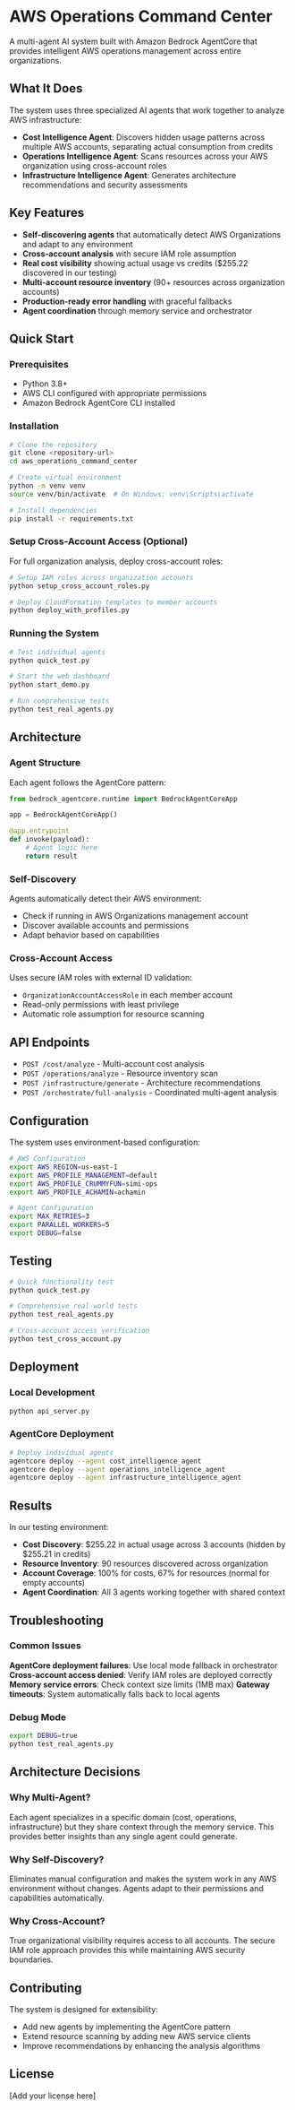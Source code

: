 # AWS Operations Command Center

A multi-agent AI system built with Amazon Bedrock AgentCore that provides intelligent AWS operations management across entire organizations.

## What It Does

The system uses three specialized AI agents that work together to analyze AWS infrastructure:

- **Cost Intelligence Agent**: Discovers hidden usage patterns across multiple AWS accounts, separating actual consumption from credits
- **Operations Intelligence Agent**: Scans resources across your AWS organization using cross-account roles
- **Infrastructure Intelligence Agent**: Generates architecture recommendations and security assessments

## Key Features

- **Self-discovering agents** that automatically detect AWS Organizations and adapt to any environment
- **Cross-account analysis** with secure IAM role assumption
- **Real cost visibility** showing actual usage vs credits ($255.22 discovered in our testing)
- **Multi-account resource inventory** (90+ resources across organization accounts)
- **Production-ready error handling** with graceful fallbacks
- **Agent coordination** through memory service and orchestrator

## Quick Start

### Prerequisites

- Python 3.8+
- AWS CLI configured with appropriate permissions
- Amazon Bedrock AgentCore CLI installed

### Installation

```bash
# Clone the repository
git clone <repository-url>
cd aws_operations_command_center

# Create virtual environment
python -m venv venv
source venv/bin/activate  # On Windows: venv\Scripts\activate

# Install dependencies
pip install -r requirements.txt
```

### Setup Cross-Account Access (Optional)

For full organization analysis, deploy cross-account roles:

```bash
# Setup IAM roles across organization accounts
python setup_cross_account_roles.py

# Deploy CloudFormation templates to member accounts
python deploy_with_profiles.py
```

### Running the System

```bash
# Test individual agents
python quick_test.py

# Start the web dashboard
python start_demo.py

# Run comprehensive tests
python test_real_agents.py
```

## Architecture

### Agent Structure

Each agent follows the AgentCore pattern:

```python
from bedrock_agentcore.runtime import BedrockAgentCoreApp

app = BedrockAgentCoreApp()

@app.entrypoint
def invoke(payload):
    # Agent logic here
    return result
```

### Self-Discovery

Agents automatically detect their AWS environment:

- Check if running in AWS Organizations management account
- Discover available accounts and permissions
- Adapt behavior based on capabilities

### Cross-Account Access

Uses secure IAM roles with external ID validation:

- `OrganizationAccountAccessRole` in each member account
- Read-only permissions with least privilege
- Automatic role assumption for resource scanning

## API Endpoints

- `POST /cost/analyze` - Multi-account cost analysis
- `POST /operations/analyze` - Resource inventory scan  
- `POST /infrastructure/generate` - Architecture recommendations
- `POST /orchestrate/full-analysis` - Coordinated multi-agent analysis

## Configuration

The system uses environment-based configuration:

```bash
# AWS Configuration
export AWS_REGION=us-east-1
export AWS_PROFILE_MANAGEMENT=default
export AWS_PROFILE_CRUMMYFUN=simi-ops
export AWS_PROFILE_ACHAMIN=achamin

# Agent Configuration  
export MAX_RETRIES=3
export PARALLEL_WORKERS=5
export DEBUG=false
```

## Testing

```bash
# Quick functionality test
python quick_test.py

# Comprehensive real-world tests
python test_real_agents.py

# Cross-account access verification
python test_cross_account.py
```

## Deployment

### Local Development

```bash
python api_server.py
```

### AgentCore Deployment

```bash
# Deploy individual agents
agentcore deploy --agent cost_intelligence_agent
agentcore deploy --agent operations_intelligence_agent  
agentcore deploy --agent infrastructure_intelligence_agent
```

## Results

In our testing environment:

- **Cost Discovery**: $255.22 in actual usage across 3 accounts (hidden by $255.21 in credits)
- **Resource Inventory**: 90 resources discovered across organization
- **Account Coverage**: 100% for costs, 67% for resources (normal for empty accounts)
- **Agent Coordination**: All 3 agents working together with shared context

## Troubleshooting

### Common Issues

**AgentCore deployment failures**: Use local mode fallback in orchestrator
**Cross-account access denied**: Verify IAM roles are deployed correctly  
**Memory service errors**: Check context size limits (1MB max)
**Gateway timeouts**: System automatically falls back to local agents

### Debug Mode

```bash
export DEBUG=true
python test_real_agents.py
```

## Architecture Decisions

### Why Multi-Agent?

Each agent specializes in a specific domain (cost, operations, infrastructure) but they share context through the memory service. This provides better insights than any single agent could generate.

### Why Self-Discovery?

Eliminates manual configuration and makes the system work in any AWS environment without changes. Agents adapt to their permissions and capabilities automatically.

### Why Cross-Account?

True organizational visibility requires access to all accounts. The secure IAM role approach provides this while maintaining AWS security boundaries.

## Contributing

The system is designed for extensibility:

- Add new agents by implementing the AgentCore pattern
- Extend resource scanning by adding new AWS service clients
- Improve recommendations by enhancing the analysis algorithms

## License

[Add your license here]
